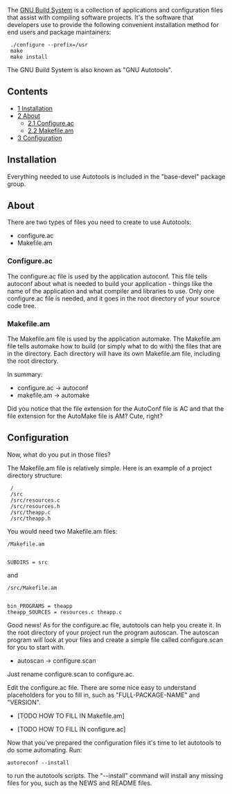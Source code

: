 The [GNU Build System](https://en.wikipedia.org/wiki/GNU_Build_System) is a collection of applications and configuration files that assist with compiling software projects. It's the software that developers use to provide the following convenient installation method for end users and package maintainers:

```
 ./configure --prefix=/usr
 make
 make install

```

The GNU Build System is also known as "GNU Autotools".

## Contents

*   [1 Installation](#Installation)
*   [2 About](#About)
    *   [2.1 Configure.ac](#Configure.ac)
    *   [2.2 Makefile.am](#Makefile.am)
*   [3 Configuration](#Configuration)

## Installation

Everything needed to use Autotools is included in the "base-devel" package group.

## About

There are two types of files you need to create to use Autotools:

*   configure.ac
*   Makefile.am

### Configure.ac

The configure.ac file is used by the application autoconf. This file tells autoconf about what is needed to build your application - things like the name of the application and what compiler and libraries to use. Only one configure.ac file is needed, and it goes in the root directory of your source code tree.

### Makefile.am

The Makefile.am file is used by the application automake. The Makefile.am file tells automake how to build (or simply what to do with) the files that are in the directory. Each directory will have its own Makefile.am file, including the root directory.

In summary:

*   configure.ac -> autoconf
*   makefile.am -> automake

Did you notice that the file extension for the AutoConf file is AC and that the file extension for the AutoMake file is AM? Cute, right?

## Configuration

Now, what do you put in those files?

The Makefile.am file is relatively simple. Here is an example of a project directory structure:

```
 /
 /src
 /src/resources.c
 /src/resources.h
 /src/theapp.c
 /src/theapp.h

```

You would need two Makefile.am files:

 `/Makefile.am` 
```

SUBDIRS = src

```

and

 `/src/Makefile.am` 
```

bin_PROGRAMS = theapp
theapp_SOURCES = resources.c theapp.c

```

Good news! As for the configure.ac file, autotools can help you create it. In the root directory of your project run the program autoscan. The autoscan program will look at your files and create a simple file called configure.scan for you to start with.

*   autoscan -> configure.scan

Just rename configure.scan to configure.ac.

Edit the configure.ac file. There are some nice easy to understand placeholders for you to fill in, such as "FULL-PACKAGE-NAME" and "VERSION".

*   [TODO HOW TO FILL IN Makefile.am]

*   [TODO HOW TO FILL IN configure.ac]

Now that you've prepared the configuration files it's time to let autotools to do some automating. Run:

```
autoreconf --install 

```

to run the autotools scripts. The "--install" command will install any missing files for you, such as the NEWS and README files.